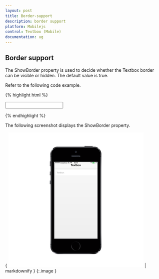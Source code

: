 ```yaml
---
layout: post
title: Border-support
description: border support
platform: Mobilejs
control: Textbox (Mobile)
documentation: ug
---
```


## Border support

The ShowBorder property is used to decide whether the Textbox border can be visible or hidden. The default value is true.

Refer to the following code example.

{% highlight html %}



<input id="textbox_sample" data-role="ejmtextbox" data-ej-watermarktext="Textbox" data-ej-showBorder="false">





{% endhighlight %}



The following screenshot displays the ShowBorder property.

{ ![D:/Final Doc/mockup/IMG_0527_iphone5s_spacegrey_portrait.png](Border-support_images/Border-support_img1.png) | markdownify }
{:.image }


